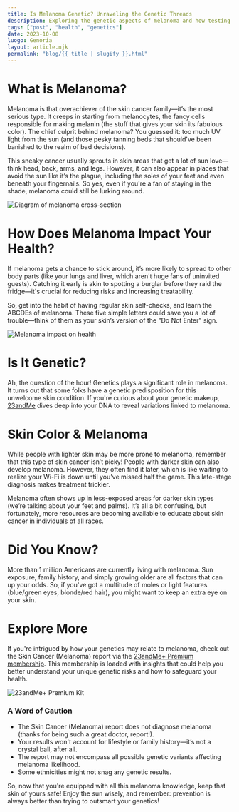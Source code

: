 ```yaml
---
title: Is Melanoma Genetic? Unraveling the Genetic Threads
description: Exploring the genetic aspects of melanoma and how testing can help understand risk.
tags: ["post", "health", "genetics"]
date: 2023-10-08
luogo: Genoria
layout: article.njk
permalink: "blog/{{ title | slugify }}.html"
---
```


# What is Melanoma?

Melanoma is that overachiever of the skin cancer family—it’s the most serious type. It creeps in starting from melanocytes, the fancy cells responsible for making melanin (the stuff that gives your skin its fabulous color). The chief culprit behind melanoma? You guessed it: too much UV light from the sun (and those pesky tanning beds that should've been banished to the realm of bad decisions).

This sneaky cancer usually sprouts in skin areas that get a lot of sun love—think head, back, arms, and legs. However, it can also appear in places that avoid the sun like it’s the plague, including the soles of your feet and even beneath your fingernails. So yes, even if you're a fan of staying in the shade, melanoma could still be lurking around.

![Diagram of melanoma cross-section](https://www.23andme.com/wp-content/uploads/sites/2/2022/03/diagram-of-skin-with-melanoma-cross-section.png)

# How Does Melanoma Impact Your Health?

If melanoma gets a chance to stick around, it’s more likely to spread to other body parts (like your lungs and liver, which aren't huge fans of uninvited guests). Catching it early is akin to spotting a burglar before they raid the fridge—it's crucial for reducing risks and increasing treatability.

So, get into the habit of having regular skin self-checks, and learn the ABCDEs of melanoma. These five simple letters could save you a lot of trouble—think of them as your skin’s version of the "Do Not Enter" sign.

![Melanoma impact on health](https://www.23andme.com/wp-content/uploads/sites/2/2022/03/how-melanoma-can-impact-health.png)

# Is It Genetic? 

Ah, the question of the hour! Genetics plays a significant role in melanoma. It turns out that some folks have a genetic predisposition for this unwelcome skin condition. If you're curious about your genetic makeup, [23andMe](https://www.23andme.com/membership/) dives deep into your DNA to reveal variations linked to melanoma. 

# Skin Color & Melanoma

While people with lighter skin may be more prone to melanoma, remember that this type of skin cancer isn’t picky! People with darker skin can also develop melanoma. However, they often find it later, which is like waiting to realize your Wi-Fi is down until you’ve missed half the game. This late-stage diagnosis makes treatment trickier.

Melanoma often shows up in less-exposed areas for darker skin types (we’re talking about your feet and palms). It’s all a bit confusing, but fortunately, more resources are becoming available to educate about skin cancer in individuals of all races.

# Did You Know?

More than 1 million Americans are currently living with melanoma. Sun exposure, family history, and simply growing older are all factors that can up your odds. So, if you've got a multitude of moles or light features (blue/green eyes, blonde/red hair), you might want to keep an extra eye on your skin.

# Explore More

If you're intrigued by how your genetics may relate to melanoma, check out the Skin Cancer (Melanoma) report via the [23andMe+ Premium membership](https://www.23andme.com/app-store). This membership is loaded with insights that could help you better understand your unique genetic risks and how to safeguard your health.

![23andMe+ Premium Kit](https://www.23andme.com/uploads/sites/2/20240109213029/Premium.jpg)

### A Word of Caution

* The Skin Cancer (Melanoma) report does not diagnose melanoma (thanks for being such a great doctor, report!).
* Your results won't account for lifestyle or family history—it’s not a crystal ball, after all.
* The report may not encompass all possible genetic variants affecting melanoma likelihood. 
* Some ethnicities might not snag any genetic results.

So, now that you're equipped with all this melanoma knowledge, keep that skin of yours safe! Enjoy the sun wisely, and remember: prevention is always better than trying to outsmart your genetics! 